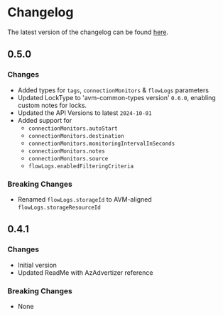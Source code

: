 # Changelog

The latest version of the changelog can be found [here](https://github.com/Azure/bicep-registry-modules/blob/main/avm/res/network/network-watcher/CHANGELOG.md).

## 0.5.0

### Changes

- Added types for `tags`, `connectionMonitors` & `flowLogs` parameters
- Updated LockType to 'avm-common-types version' `0.6.0`, enabling custom notes for locks.
- Updated the API Versions to latest `2024-10-01`
- Added support for
  - `connectionMonitors.autoStart`
  - `connectionMonitors.destination`
  - `connectionMonitors.monitoringIntervalInSeconds`
  - `connectionMonitors.notes`
  - `connectionMonitors.source`
  - `flowLogs.enabledFilteringCriteria`

### Breaking Changes

- Renamed `flowLogs.storageId` to AVM-aligned `flowLogs.storageResourceId`

## 0.4.1

### Changes

- Initial version
- Updated ReadMe with AzAdvertizer reference

### Breaking Changes

- None
